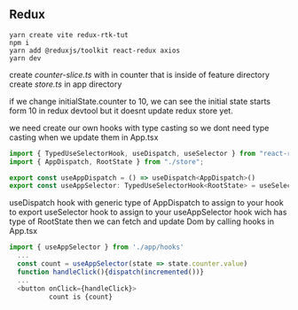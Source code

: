 ## Redux

```console
yarn create vite redux-rtk-tut
npm i
yarn add @reduxjs/toolkit react-redux axios
yarn dev
```

create _counter-slice.ts_ with in counter that is inside of feature directory
create _store.ts_ in app directory

if we change initialState.counter to 10, we can see the initial state starts form 10 in redux devtool but it doesnt update redux store yet.

we need create our own hooks with type casting so we dont need type casting when we update them in App.tsx

```javascript
import { TypedUseSelectorHook, useDispatch, useSelector } from "react-redux";
import { AppDispatch, RootState } from "./store";

export const useAppDispatch = () => useDispatch<AppDispatch>()
export const useAppSelector: TypedUseSelectorHook<RootState> = useSelector;
```

useDispatch hook with generic type of AppDispatch to assign to your hook to export
useSelector hook to assign to your useAppSelector hook wich has type of RootState
then we can fetch and update Dom by calling hooks in App.tsx

```javascript
import { useAppSelector } from './app/hooks'
  ...
  const count = useAppSelector(state => state.counter.value)
  function handleClick(){dispatch(incremented())}
  ...
  <button onClick={handleClick}>
          count is {count}
```
